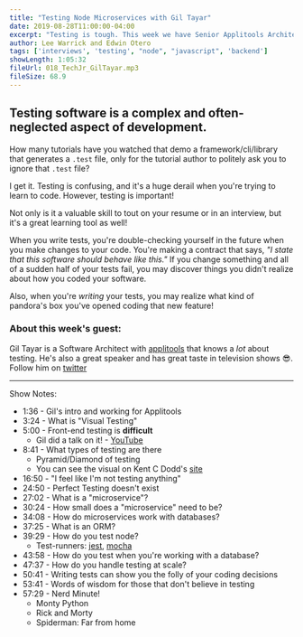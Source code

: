 ```yaml
---
title: "Testing Node Microservices with Gil Tayar"
date: 2019-08-28T11:00:00-04:00
excerpt: "Testing is tough. This week we have Senior Applitools Architect Gil Tayar on the show to explain the types of testing, why you should test, and how to test node without pulling your hair out."
author: Lee Warrick and Edwin Otero
tags: ['interviews', 'testing', "node", "javascript", 'backend']
showLength: 1:05:32
fileUrl: 018_TechJr_GilTayar.mp3
fileSize: 68.9
---
```


## Testing software is a complex and often-neglected aspect of development.

How many tutorials have you watched that demo a framework/cli/library that generates a `.test` file, only for the tutorial author to politely ask you to ignore that `.test` file?

I get it. Testing is confusing, and it's a huge derail when you're trying to learn to code. However, testing is important!

Not only is it a valuable skill to tout on your resume or in an interview, but it's a great learning tool as well!

When you write tests, you're double-checking yourself in the future when you make changes to your code. You're making a contract that says, _"I state that this software should behave like this."_ If you change something and all of a sudden half of your tests fail, you may discover things you didn't realize about how you coded your software.

Also, when you're _writing_ your tests, you may realize what kind of pandora's box you've opened coding that new feature!

### About this week's guest:

Gil Tayar is a Software Architect with [applitools](https://applitools.com/) that knows a _lot_ about testing. He's also a great speaker and has great taste in television shows 😎. Follow him on [twitter](https://twitter.com/giltayar)

---

Show Notes:

* 1:36 - Gil's intro and working for Applitools
* 3:24 - What is "Visual Testing"
* 5:00 - Front-end testing is **difficult**
  * Gil did a talk on it! - [YouTube](https://www.youtube.com/watch?v=hRVD78I3Fo0&list=PLerBD_yOQ4C9LF5GYn99uHdAKjENil9dY)
* 8:41 - What types of testing are there
  * Pyramid/Diamond of testing
  * You can see the visual on Kent C Dodd's [site](https://testingjavascript.com)
* 16:50 - "I feel like I'm not testing anything"
* 24:50 - Perfect Testing doesn't exist
* 27:02 - What is a "microservice"?
* 30:24 - How small does a "microservice" need to be?
* 34:08 - How do microservices work with databases?
* 37:25 - What is an ORM?
* 39:29 - How do you test node?
  * Test-runners: [jest](https://jestjs.io/), [mocha](https://mochajs.org/)
* 43:58 - How do you test when you're working with a database?
* 47:37 - How do you handle testing at scale?
* 50:41 - Writing tests can show you the folly of your coding decisions
* 53:41 - Words of wisdom for those that don't believe in testing
* 57:29 - Nerd Minute!
  * Monty Python
  * Rick and Morty
  * Spiderman: Far from home

